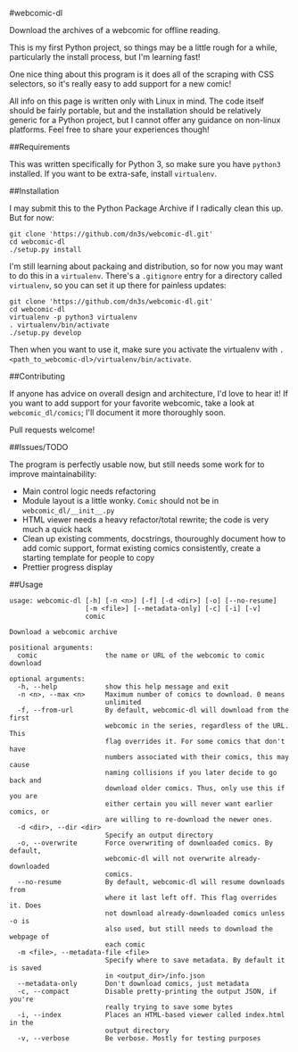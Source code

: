 #webcomic-dl

Download the archives of a webcomic for offline reading.

This is my first Python project, so things may be a little rough for a while,
particularly the install process, but I'm learning fast!

One nice thing about this program is it does all of the scraping with CSS
selectors, so it's really easy to add support for a new comic!

All info on this page is written only with Linux in mind. The code itself
should be fairly portable, but and the installation should be relatively
generic for a Python project, but I cannot offer any guidance on non-linux
platforms. Feel free to share your experiences though!

##Requirements

This was written specifically for Python 3, so make sure you have `python3` 
installed. If you want to be extra-safe, install `virtualenv`.

##Installation

I may submit this to the Python Package Archive if I radically clean this up.
But for now:

```
git clone 'https://github.com/dn3s/webcomic-dl.git'
cd webcomic-dl
./setup.py install
```

I'm still learning about packaing and distribution, so for now you may want to
do this in a `virtualenv`. There's a `.gitignore` entry for a directory called
`virtualenv`, so you can set it up there for painless updates:

```
git clone 'https://github.com/dn3s/webcomic-dl.git'
cd webcomic-dl
virtualenv -p python3 virtualenv
. virtualenv/bin/activate
./setup.py develop
```

Then when you want to use it, make sure you activate the virtualenv with
`. <path_to_webcomic-dl>/virtualenv/bin/activate`.

##Contributing

If anyone has advice on overall design and architecture, I'd love to hear it!
If you want to add support for your favorite webcomic, take a look at
`webcomic_dl/comics`; I'll document it more thoroughly soon.

Pull requests welcome!

##Issues/TODO

The program is perfectly usable now, but still needs some work for to improve
maintainability:

- Main control logic needs refactoring
- Module layout is a little wonky. `Comic` should not be in
  `webcomic_dl/__init__.py`
- HTML viewer needs a heavy refactor/total rewrite; the code is very much a
  quick hack
- Clean up existing comments, docstrings, thouroughly document how to add comic
  support, format existing comics consistently, create a starting template for
  people to copy
- Prettier progress display

##Usage

```
usage: webcomic-dl [-h] [-n <n>] [-f] [-d <dir>] [-o] [--no-resume]
                   [-m <file>] [--metadata-only] [-c] [-i] [-v]
                   comic

Download a webcomic archive

positional arguments:
  comic                 the name or URL of the webcomic to comic download

optional arguments:
  -h, --help            show this help message and exit
  -n <n>, --max <n>     Maximum number of comics to download. 0 means
                        unlimited
  -f, --from-url        By default, webcomic-dl will download from the first
                        webcomic in the series, regardless of the URL. This
                        flag overrides it. For some comics that don't have
                        numbers associated with their comics, this may cause
                        naming collisions if you later decide to go back and
                        download older comics. Thus, only use this if you are
                        either certain you will never want earlier comics, or
                        are willing to re-download the newer ones.
  -d <dir>, --dir <dir>
                        Specify an output directory
  -o, --overwrite       Force overwriting of downloaded comics. By default,
                        webcomic-dl will not overwrite already-downloaded
                        comics.
  --no-resume           By default, webcomic-dl will resume downloads from
                        where it last left off. This flag overrides it. Does
                        not download already-downloaded comics unless -o is
                        also used, but still needs to download the webpage of
                        each comic
  -m <file>, --metadata-file <file>
                        Specify where to save metadata. By default it is saved
                        in <output_dir>/info.json
  --metadata-only       Don't download comics, just metadata
  -c, --compact         Disable pretty-printing the output JSON, if you're
                        really trying to save some bytes
  -i, --index           Places an HTML-based viewer called index.html in the
                        output directory
  -v, --verbose         Be verbose. Mostly for testing purposes
```
